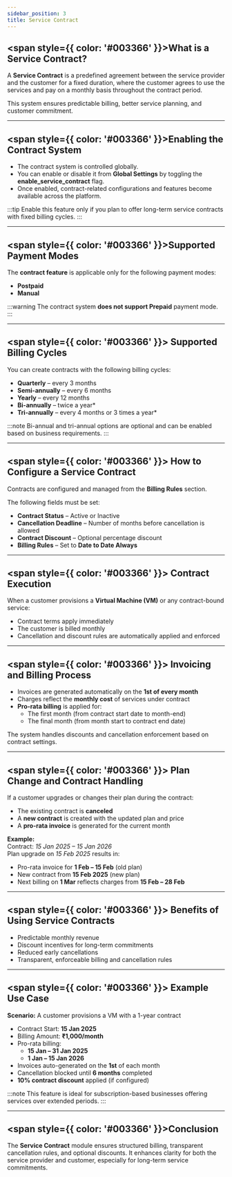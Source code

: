 ```yaml
---
sidebar_position: 3  
title: Service Contract  
---
```


## <span style={{ color: '#003366' }}>What is a Service Contract?</span>

A **Service Contract** is a predefined agreement between the service provider and the customer for a fixed duration, where the customer agrees to use the services and pay on a monthly basis throughout the contract period.

This system ensures predictable billing, better service planning, and customer commitment.

---

## <span style={{ color: '#003366' }}>Enabling the Contract System</span>

- The contract system is controlled globally.
- You can enable or disable it from **Global Settings** by toggling the **enable_service_contract** flag.
- Once enabled, contract-related configurations and features become available across the platform.

:::tip
Enable this feature only if you plan to offer long-term service contracts with fixed billing cycles.
:::

---

## <span style={{ color: '#003366' }}>Supported Payment Modes</span>

The **contract feature** is applicable only for the following payment modes:

- **Postpaid**  
- **Manual**  

:::warning
The contract system **does not support Prepaid** payment mode.
:::

---

## <span style={{ color: '#003366' }}> Supported Billing Cycles</span>

You can create contracts with the following billing cycles:

- **Quarterly** – every 3 months  
- **Semi-annually** – every 6 months  
- **Yearly** – every 12 months  
- **Bi-annually** – twice a year*  
- **Tri-annually** – every 4 months or 3 times a year*

:::note
Bi-annual and tri-annual options are optional and can be enabled based on business requirements.
:::

---

## <span style={{ color: '#003366' }}> How to Configure a Service Contract</span>

Contracts are configured and managed from the **Billing Rules** section.

The following fields must be set:

- **Contract Status** – Active or Inactive  
- **Cancellation Deadline** – Number of months before cancellation is allowed  
- **Contract Discount** – Optional percentage discount  
- **Billing Rules** – Set to **Date to Date Always**

---

## <span style={{ color: '#003366' }}> Contract Execution</span>

When a customer provisions a **Virtual Machine (VM)** or any contract-bound service:

- Contract terms apply immediately  
- The customer is billed monthly  
- Cancellation and discount rules are automatically applied and enforced

---

## <span style={{ color: '#003366' }}> Invoicing and Billing Process</span>

- Invoices are generated automatically on the **1st of every month**  
- Charges reflect the **monthly cost** of services under contract  
- **Pro-rata billing** is applied for:
  - The first month (from contract start date to month-end)
  - The final month (from month start to contract end date)

The system handles discounts and cancellation enforcement based on contract settings.

---

## <span style={{ color: '#003366' }}> Plan Change and Contract Handling</span>

If a customer upgrades or changes their plan during the contract:

- The existing contract is **canceled**
- A **new contract** is created with the updated plan and price
- A **pro-rata invoice** is generated for the current month

**Example:**  
Contract: *15 Jan 2025 – 15 Jan 2026*  
Plan upgrade on *15 Feb 2025* results in:

- Pro-rata invoice for **1 Feb – 15 Feb** (old plan)  
- New contract from **15 Feb 2025** (new plan)  
- Next billing on **1 Mar** reflects charges from **15 Feb – 28 Feb**

---

## <span style={{ color: '#003366' }}> Benefits of Using Service Contracts</span>

- Predictable monthly revenue  
- Discount incentives for long-term commitments  
- Reduced early cancellations  
- Transparent, enforceable billing and cancellation rules

---

## <span style={{ color: '#003366' }}> Example Use Case</span>

**Scenario:** A customer provisions a VM with a 1-year contract

- Contract Start: **15 Jan 2025**  
- Billing Amount: **₹1,000/month**  
- Pro-rata billing:
  - **15 Jan – 31 Jan 2025**
  - **1 Jan – 15 Jan 2026**
- Invoices auto-generated on the **1st** of each month  
- Cancellation blocked until **6 months** completed  
- **10% contract discount** applied (if configured)

:::note
This feature is ideal for subscription-based businesses offering services over extended periods.
:::

---

## <span style={{ color: '#003366' }}>Conclusion</span>

The **Service Contract** module ensures structured billing, transparent cancellation rules, and optional discounts. It enhances clarity for both the service provider and customer, especially for long-term service commitments.
